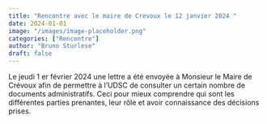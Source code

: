 ```yaml
---
title: "Rencontre avec le maire de Crevoux le 12 janvier 2024 "
date: 2024-01-01
image: "/images/image-placeholder.png"
categories: ["Rencontre"]
author: "Bruno Sturlese"
draft: false
---
```


Le jeudi 1 er février 2024 une lettre a été envoyée à Monsieur le Maire de Crévoux afin de permettre à l’UDSC de consulter un certain nombre de documents administratifs. Ceci pour mieux comprendre qui sont les différentes parties prenantes, leur rôle et avoir connaissance des décisions prises.
